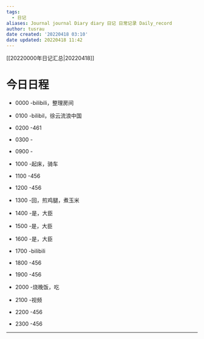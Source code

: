 ```yaml
---
tags:
  - 日记
aliases: Journal journal Diary diary 日记 日常记录 Daily_record
author: tusrau
date created: '20220418 03:10'
date updated: 20220418 11:42
---
```


[[20220000年日记汇总|20220418]]

# 今日日程

- 0000 -bilibili，整理房间
- 0100 -bilibil，徐云流浪中国
- 0200 -461
- 0300 -

- 0900 -
- 1000 -起床，骑车
- 1100 -456
- 1200 -456
- 1300 -回，煎鸡腿，煮玉米
- 1400 -是，大臣
- 1500 -是，大臣
- 1600 -是，大臣
- 1700 -bilibili
- 1800 -456

- 1900 -456
- 2000 -烧晚饭，吃
- 2100 -视频
- 2200 -456
- 2300 -456

---
